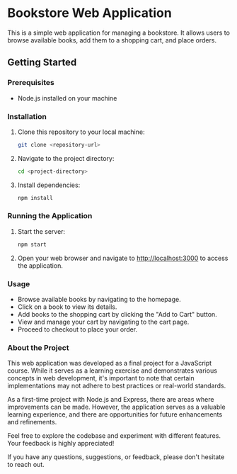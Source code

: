# Bookstore Web Application

This is a simple web application for managing a bookstore. It allows users to browse available books, add them to a shopping cart, and place orders.

## Getting Started

### Prerequisites

- Node.js installed on your machine

### Installation

1. Clone this repository to your local machine:

   ```bash
   git clone <repository-url>
   ```

2. Navigate to the project directory:

   ```bash
   cd <project-directory>
   ```

3. Install dependencies:

   ```bash
   npm install
   ```

### Running the Application

1. Start the server:

   ```bash
   npm start
   ```

2. Open your web browser and navigate to [http://localhost:3000](http://localhost:3000) to access the application.

### Usage

- Browse available books by navigating to the homepage.
- Click on a book to view its details.
- Add books to the shopping cart by clicking the "Add to Cart" button.
- View and manage your cart by navigating to the cart page.
- Proceed to checkout to place your order.

### About the Project

This web application was developed as a final project for a JavaScript course. While it serves as a learning exercise and demonstrates various concepts in web development, it's important to note that certain implementations may not adhere to best practices or real-world standards.

As a first-time project with Node.js and Express, there are areas where improvements can be made. However, the application serves as a valuable learning experience, and there are opportunities for future enhancements and refinements.

Feel free to explore the codebase and experiment with different features. Your feedback is highly appreciated!

If you have any questions, suggestions, or feedback, please don't hesitate to reach out.
